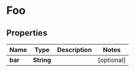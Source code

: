 

# Foo

## Properties

Name | Type | Description | Notes
------------ | ------------- | ------------- | -------------
**bar** | **String** |  |  [optional]



